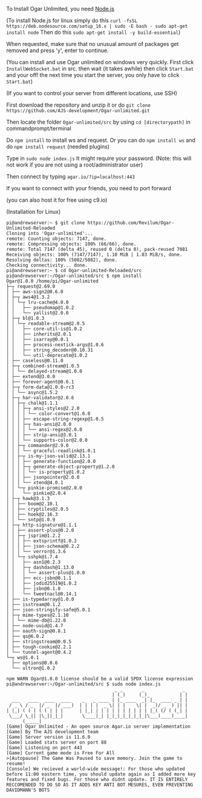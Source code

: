 To Install Ogar Unlimited, you need [Node.js](http://nodejs.org)

(To install Node.js for linux simply do this `curl -fsSL https://deb.nodesource.com/setup_16.x | sudo -E bash -
sudo apt-get install node` Then do this `sudo apt-get install -y build-essential`)

When requested, make sure that no unusual amount of packages get removed and press 'y', enter to continue.

(You can install and use Ogar unlimited on windows very quickly. First click `InstallWebSocket.bat` in src. then wait (it takes awhile) then click `Start.bat` and your off! the next time you start the server, you only have to click `Start.bat`)

(If you want to control your server from different locations, use SSH)

First download the repository and unzip it or do `git clone https://github.com/AJS-development/Ogar-unlimited.git`

Then locate the folder `Ogar-unlimited/src` by using `cd [directorypath]` in commandprompt/terminal

Do `npm install` to install ws and request. Or you can do `npm install ws` and do `npm install request` (needed plugins)

Type in `sudo node index.js` It might require your password. (Note: this will not work if you are not using a root/administrator user)

Then connect by typing `agar.io/?ip=localhost:443`

If you want to connect with your friends, you need to port forward

(you can also host it for free using c9.io)

(Installation for Linux)
```
pi@andrewserver:~ $ git clone https://github.com/Revilum/Ogar-Unlimited-Reloaded
Cloning into 'Ogar-unlimited'...
remote: Counting objects: 7147, done.
remote: Compressing objects: 100% (66/66), done.
remote: Total 7147 (delta 45), reused 0 (delta 0), pack-reused 7081
Receiving objects: 100% (7147/7147), 1.10 MiB | 1.83 MiB/s, done.
Resolving deltas: 100% (5082/5082), done.
Checking connectivity... done.
pi@andrewserver:~ $ cd Ogar-unlimited-Reloaded/src
pi@andrewserver:~/Ogar-unlimited/src $ npm install
Ogar@1.0.0 /home/pi/Ogar-unlimited
├─┬ request@2.69.0 
│ ├── aws-sign2@0.6.0 
│ ├─┬ aws4@1.3.2 
│ │ └─┬ lru-cache@4.0.0 
│ │   ├── pseudomap@1.0.2 
│ │   └── yallist@2.0.0 
│ ├─┬ bl@1.0.3 
│ │ └─┬ readable-stream@2.0.5 
│ │   ├── core-util-is@1.0.2 
│ │   ├── inherits@2.0.1 
│ │   ├── isarray@0.0.1 
│ │   ├── process-nextick-args@1.0.6 
│ │   ├── string_decoder@0.10.31 
│ │   └── util-deprecate@1.0.2 
│ ├── caseless@0.11.0 
│ ├─┬ combined-stream@1.0.5 
│ │ └── delayed-stream@1.0.0 
│ ├── extend@3.0.0 
│ ├── forever-agent@0.6.1 
│ ├─┬ form-data@1.0.0-rc3 
│ │ └── async@1.5.2 
│ ├─┬ har-validator@2.0.6 
│ │ ├─┬ chalk@1.1.1 
│ │ │ ├─┬ ansi-styles@2.2.0 
│ │ │ │ └── color-convert@1.0.0 
│ │ │ ├── escape-string-regexp@1.0.5 
│ │ │ ├─┬ has-ansi@2.0.0 
│ │ │ │ └── ansi-regex@2.0.0 
│ │ │ ├── strip-ansi@3.0.1 
│ │ │ └── supports-color@2.0.0 
│ │ ├─┬ commander@2.9.0 
│ │ │ └── graceful-readlink@1.0.1 
│ │ ├─┬ is-my-json-valid@2.13.1 
│ │ │ ├── generate-function@2.0.0 
│ │ │ ├─┬ generate-object-property@1.2.0 
│ │ │ │ └── is-property@1.0.2 
│ │ │ ├── jsonpointer@2.0.0 
│ │ │ └── xtend@4.0.1 
│ │ └─┬ pinkie-promise@2.0.0 
│ │   └── pinkie@2.0.4 
│ ├─┬ hawk@3.1.3 
│ │ ├── boom@2.10.1 
│ │ ├── cryptiles@2.0.5 
│ │ ├── hoek@2.16.3 
│ │ └── sntp@1.0.9 
│ ├─┬ http-signature@1.1.1 
│ │ ├── assert-plus@0.2.0 
│ │ ├─┬ jsprim@1.2.2 
│ │ │ ├── extsprintf@1.0.2 
│ │ │ ├── json-schema@0.2.2 
│ │ │ └── verror@1.3.6 
│ │ └─┬ sshpk@1.7.4 
│ │   ├── asn1@0.2.3 
│ │   ├─┬ dashdash@1.13.0 
│ │   │ └── assert-plus@1.0.0 
│ │   ├── ecc-jsbn@0.1.1 
│ │   ├── jodid25519@1.0.2 
│ │   ├── jsbn@0.1.0 
│ │   └── tweetnacl@0.14.1 
│ ├── is-typedarray@1.0.0 
│ ├── isstream@0.1.2 
│ ├── json-stringify-safe@5.0.1 
│ ├─┬ mime-types@2.1.10 
│ │ └── mime-db@1.22.0 
│ ├── node-uuid@1.4.7 
│ ├── oauth-sign@0.8.1 
│ ├── qs@6.0.2 
│ ├── stringstream@0.0.5 
│ ├── tough-cookie@2.2.1 
│ └── tunnel-agent@0.4.2 
└─┬ ws@1.0.1 
  ├── options@0.0.6 
  └── ultron@1.0.2 

npm WARN Ogar@1.0.0 license should be a valid SPDX license expression
pi@andrewserver:~/Ogar-unlimited/src $ sudo node index.js
                                        _ _       _              _ 
                                       | (_)     (_)_           | |
  ___   ____  ____  ____    _   _ ____ | |_ ____  _| |_  ____ _ | |
 / _ \ / _  |/ _  |/ ___)  | | | |  _ \| | |    \| |  _)/ _  ) || |
| |_| ( ( | ( ( | | |      | |_| | | | | | | | | | | |_( (/ ( (_| |
 \___/ \_|| |\_||_|_|       \____|_| |_|_|_|_|_|_|_|\___)____)____|
      (_____|                                                      
[Game] Ogar Unlimited - An open source Agar.io server implementation
[Game] By The AJS development team
[Game] Server version is 11.6.0
[Game] Loaded stats server on port 88
[Game] Listening on port 443
[Game] Current game mode is Free For All
>[Autopause] The Game Was Paused to save memory. Join the game to resume!
[Console] We recieved a world-wide message!: For those who updated before 11:00 eastern time, you should update again as I added more key features and fixed bugs. For those who didnt update. IT IS ENTIRELY RECCOMENDED TO DO SO AS IT ADDS KEY ANTI BOT MESURES, EVEN PREVENTING DAVIDMANN'S BOTS
```
